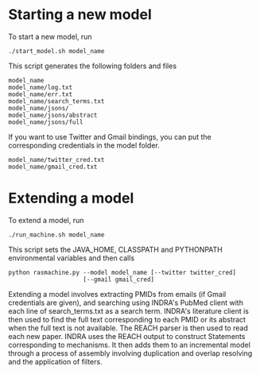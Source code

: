 Starting a new model
====================
To start a new model, run 

    ./start_model.sh model_name

This script generates the following folders and files

    model_name
    model_name/log.txt
    model_name/err.txt
    model_name/search_terms.txt
    model_name/jsons/
    model_name/jsons/abstract
    model_name/jsons/full

If you want to use Twitter and Gmail bindings, you can put the corresponding
credentials in the model folder.

    model_name/twitter_cred.txt
    model_name/gmail_cred.txt

Extending a model
=================

To extend a model, run
    
    ./run_machine.sh model_name

This script sets the JAVA\_HOME, CLASSPATH and PYTHONPATH environmental variables
and then calls

    python rasmachine.py --model model_name [--twitter twitter_cred]
                         [--gmail gmail_cred]

Extending a model involves extracting PMIDs from emails (if Gmail credentials
are given), and searching using INDRA's PubMed client 
with each line of search\_terms.txt as a search term. 
INDRA's literature client is then used to find the 
full text corresponding to each PMID or its abstract when the full text 
is not available. The REACH parser is then used to read each new paper. INDRA
uses the REACH output to construct Statements corresponding to mechanisms. 
It then adds them to an incremental model through a process of assembly 
involving duplication and overlap resolving and the application of filters.
